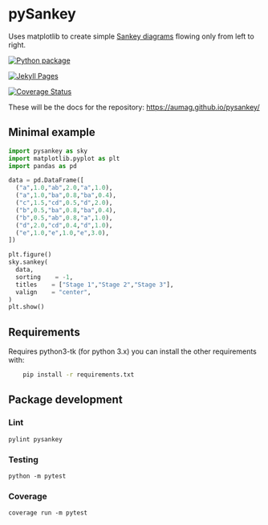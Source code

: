 # pySankey

Uses matplotlib to create simple <a href="https://en.wikipedia.org/wiki/Sankey_diagram">
Sankey diagrams</a> flowing only from left to right.

[![Python package](https://github.com/AUMAG/pysankey/actions/workflows/python-package.yml/badge.svg)](https://github.com/AUMAG/pysankey/actions/workflows/python-package.yml)

[![Jekyll Pages](https://github.com/AUMAG/pysankey/actions/workflows/jekyll-gh-pages.yml/badge.svg)](https://github.com/AUMAG/pysankey/actions/workflows/jekyll-gh-pages.yml)

[![Coverage Status](https://coveralls.io/repos/github/AUMAG/pysankey/badge.svg?branch=master)](https://coveralls.io/github/AUMAG/pysankey?branch=master)

These will be the docs for the repository: https://aumag.github.io/pysankey/

## Minimal example

``` python
import pysankey as sky
import matplotlib.pyplot as plt
import pandas as pd

data = pd.DataFrame([
  ("a",1.0,"ab",2.0,"a",1.0),
  ("a",1.0,"ba",0.8,"ba",0.4),
  ("c",1.5,"cd",0.5,"d",2.0),
  ("b",0.5,"ba",0.8,"ba",0.4),
  ("b",0.5,"ab",0.8,"a",1.0),
  ("d",2.0,"cd",0.4,"d",1.0),
  ("e",1.0,"e",1.0,"e",3.0),
])

plt.figure()
sky.sankey(
  data,
  sorting    = -1,
  titles    = ["Stage 1","Stage 2","Stage 3"],
  valign    = "center",
)
plt.show()
```

## Requirements

Requires python3-tk (for python 3.x) you can
install the other requirements with:

``` bash
    pip install -r requirements.txt
```


## Package development

### Lint

	pylint pysankey

### Testing

	python -m pytest 

### Coverage

	coverage run -m pytest

